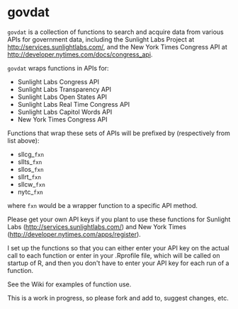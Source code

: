 # govdat

`govdat` is a collection of functions to search and acquire data from various APIs for government data, including the Sunlight Labs Project at http://services.sunlightlabs.com/, and the New York Times Congress API at http://developer.nytimes.com/docs/congress_api.  

`govdat` wraps functions in APIs for:

 * Sunlight Labs Congress API 
 * Sunlight Labs Transparency API 
 * Sunlight Labs Open States API 
 * Sunlight Labs Real Time Congress API 
 * Sunlight Labs Capitol Words API 
 * New York Times Congress API

Functions that wrap these sets of APIs will be prefixed by (respectively from list above):

 * sllcg_`fxn` 
 * sllts_`fxn` 
 * sllos_`fxn` 
 * sllrt_`fxn` 
 * sllcw_`fxn`
 * nytc_`fxn`

where `fxn` would be a wrapper function to a specific API method. 

Please get your own API keys if you plant to use these functions for Sunlight Labs (http://services.sunlightlabs.com/) and New York Times (http://developer.nytimes.com/apps/register).

I set up the functions so that you can either enter your API key on the actual call to each function or enter in your .Rprofile file, which will be called on startup of R, and then you don't have to enter your API key for each run of a function. 

See the Wiki for examples of function use. 

This is a work in progress, so please fork and add to, suggest changes, etc. 
